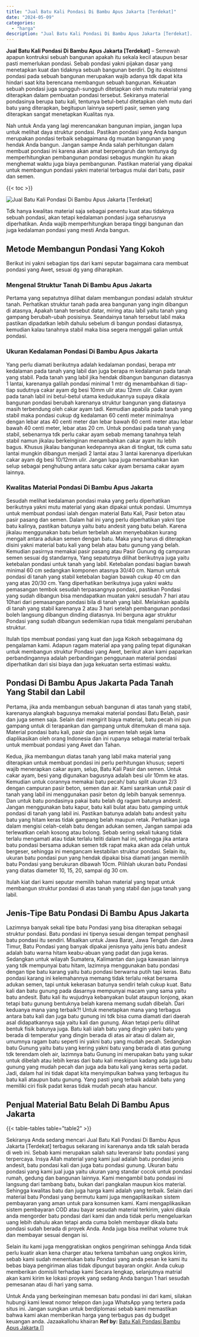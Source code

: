 ```yaml
---
title: "Jual Batu Kali Pondasi Di Bambu Apus Jakarta [Terdekat]"
date: "2024-05-09"
categories: 
  - "harga"
description: "Jual Batu Kali Pondasi Di Bambu Apus Jakarta [Terdekat]. Untuk Anda yang berkeinginan memesan batu pondasi ini dari kami, silakan hubungi kami lewat nomor te..."
---
```


**Jual Batu Kali Pondasi Di Bambu Apus Jakarta \[Terdekat\]** – Semewah apapun kontruksi sebuah bangunan apakah itu sekala kecil ataupun besar pasti memerlukan pondasi. Sebab pondasi yakni pijakan dasar yang menetapkan kuat dan tidaknya sebuah bangunan berdiri. Dg itu eksistensi pondasi pada sebuah bangunan merupakan wajib adanya tdk dapat kita hindari saat kita berencana membangun sebuah bangunan. Kekuatan sebuah pondasi juga sungguh-sungguh ditetapkan oleh mutu material yang diterapkan dalam pembuatan pondasi tersebut. Sekiranya material pondasinya berupa batu kali, tentunya betul-betul ditetapkan oleh mutu dari batu yang diterapkan, begitupun lainnya seperti pasir, semen yang diterapkan sangat menetapkan Kualitas nya.

Nah untuk Anda yang lagi merencanakan bangunan impian, jangan lupa untuk melihat daya struktur pondasi. Pastikan pondasi yang Anda bangun merupakan pondasi terbaik sebagaimana dg muatan bangunan yang hendak Anda bangun. Jangan sampe Anda salah perhitungan dalam membuat pondasi ini karena akan amat berpengaruh dan tentunya dg memperhitungkan pembangunan pondasi sebagus mungkin itu akan menghemat waktu juga biaya pembangunan. Pastikan material yang dipakai untuk membangun pondasi yakni material terbagus mulai dari batu, pasir dan semen.

{{< toc >}}

![Jual Batu Kali Pondasi Di Bambu Apus Jakarta [Terdekat]](/images/jual-batu-kali-36.png)

Tdk hanya kwalitas material saja sebagai penentu kuat atau tidaknya sebuah pondasi, akan tetapi kedalaman pondasi juga seharusnya diperhatikan. Anda wajib memperhitungkan berapa tinggi bangunan dan juga kedalaman pondasi yang mesti Anda bangun.

## Metode Membangun Pondasi Yang Kokoh

Berikut ini yakni sebagian tips dari kami seputar bagaimana cara membuat pondasi yang Awet, sesuai dg yang diharapkan.

### Mengenal Struktur Tanah Di Bambu Apus Jakarta

Pertama yang sepatutnya dilihat dalam membangun pondasi adalah struktur tanah. Perhatikan struktur tanah pada area bangunan yang ingin dibangun di atasnya, Apakah tanah tersebut datar, miring atau labil yaitu tanah yang gampang berubah-ubah posisinya. Seandainya tanah tersebut labil maka pastikan dipadatkan lebih dahulu sebelum di bangun pondasi diatasnya, kemudian kalau tanahnya stabil maka bisa segera menggali galian untuk pondasi.

### Ukuran Kedalaman Pondasi Di Bambu Apus Jakarta

Yang perlu diamati berikutnya adalah kedalaman pondasi, berapa mtr kedalaman pada tanah yang labil dan juga berapa m kedalaman pada tanah yang stabil. Pada tanah yang labil jika hendak dibangun bangunan diatasnya 1 lantai, karenanya galilah pondasi minimal 1 mtr dg menambahkan di tiap-tiap sudutnya cakar ayam dg besi 10mm ulir atau 12mm ulir. Cakar ayam pada tanah labil ini betul-betul utama kedudukannya supaya dikala bangunan pondasi berubah karenanya struktur bangunan yang diatasnya masih terbendung oleh cakar ayam tadi. Kemudian apabila pada tanah yang stabil maka pondasi cukup dg kedalaman 60 centi meter minimalnya dengan lebar atas 40 centi meter dan lebar bawah 60 centi meter atau lebar bawah 40 centi meter, lebar atas 20 cm. Untuk pondasi pada tanah yang stabil, sebenarnya tdk perlu cakar ayam sebab memang tanahnya telah stabil namun jikalau berkeinginan menambahkan cakar ayam itu lebih bagus. Khusus jikalau bangunan kedepannya akan di tingkat, tdk cuma satu lantai mungkin dibangun menjadi 2 lantai atau 3 lantai karenanya diperlukan cakar ayam dg besi 10/12mm ulir. Jangan lupa juga menambahkan kan selup sebagai penghubung antara satu cakar ayam bersama cakar ayam lainnya.

### Kwalitas Material Pondasi Di Bambu Apus Jakarta

Sesudah melihat kedalaman pondasi maka yang perlu diperhatikan berikutnya yakni mutu material yang akan dipakai untuk pondasi. Umumnya untuk membuat pondasi ialah dengan material Batu Kali, Pasir beton atau pasir pasang dan semen. Dalam hal ini yang perlu diperhatikan yakni tipe batu kalinya, pastikan batunya yaitu batu andesit yang batu belah. Karena jikalau menggunakan batu belum terbelah akan menyebabkan kurang mengait antara adukan semen dengan batu. Maka yang harus di diterapkan disini yakni material batu kali yang belah atau batu gunung yang belah. Kemudian pasirnya memakai pasir pasang atau Pasir Gunung dg campuran semen sesuai dg standarnya, Yang sepatutnya dilihat berikutnya juga yaitu ketebalan pondasi untuk tanah yang labil. Ketebalan pondasi bagian bawah minimal 60 cm sedangkan komponen atasnya 30/40 cm. Namun untuk pondasi di tanah yang stabil ketebalan bagian bawah cukup 40 cm dan yang atas 20/30 cm. Yang diperhatikan berikutnya juga yakni waktu pemasangan tembok sesudah terpasangnya pondasi, pastikan Pondasi yang sudah dibangun bisa mendapatkan muatan yakni sesudah 7 hari atau 10hari dari pemasangan pondasi bila di tanah yang labil. Melainkan apabila di tanah yang stabil karenanya 2 atau 3 hari setelah pembangunan pondasi boleh langsung dibangun dinding diatasnya. Ini berguna agar struktur Pondasi yang sudah dibangun sedemikian rupa tidak mengalami perubahan struktur.

Itulah tips membuat pondasi yang kuat dan juga Kokoh sebagaimana dg pengalaman kami. Adapun ragam material apa yang paling tepat digunakan untuk membangun struktur Pondasi yang Awet, berikut akan kami paparkan perbandingannya adalah perbandingan penggunaan material pondasi diperhatikan dari sisi biaya dan juga kekuatan serta estimasi waktu.

## Pondasi Di Bambu Apus Jakarta Pada Tanah Yang Stabil dan Labil

Pertama, jika anda membangun sebuah bangunan di atas tanah yang stabil, karenanya alangkah bagusnya memakai material pondasi Batu Belah, pasir dan juga semen saja. Selain dari mengirit biaya material, batu pecah ini pun gampang untuk di terapankan dan gampang untuk ditemukan di mana saja. Material pondasi batu kali, pasir dan juga semen telah sejak lama diaplikasikan oleh orang Indonesia dan ini rupanya sebagai material terbaik untuk membuat pondasi yang Awet dan Tahan.

Kedua, jika membangun diatas tanah yang labil maka material yang diterapkan untuk membuat pondasi ini perlu perhitungan khusus; seperti wajib menerapkan cakar ayam, selup, Batu Kali Pasir dan semen. Untuk cakar ayam, besi yang digunakan bagusnya adalah besi ulir 10mm ke atas. Kemudian untuk corannya memakai batu pecah/ batu split ukuran 2/3 dengan campuran pasir beton, semen dan air. Kami sarankan untuk pasir di tanah yang labil ini menggunakan pasir beton dg lebih banyak semennya. Dan untuk batu pondasinya pakai batu belah dg ragam batunya andesit. Jangan menggunakan batu kapur, batu kali bulat atau batu gamping untuk pondasi di tanah yang labil ini. Pastikan batunya adalah batu andesit yaitu batu yang hitam keras tidak gampang belah maupun retak. Perhatikan juga dalam mengisi celah-celah batu dengan adukan semen, Jangan sampai ada terlewatkan celah kosong atau bolong. Sebab sering sekali tukang tidak terlalu mengamati atau tidak terlalu teliti dalam hal ini, sehingga jika antara batu pondasi bersama adukan semen tdk rapat maka akan ada celah untuk bergeser, sehingga ini mengancam kestabilan struktur pondasi. Selain itu, ukuran batu pondasi pun yang hendak dipakai bisa diamati jangan memilih batu Pondasi yang berukuran dibawah 10cm. Pilihlah ukuran batu Pondasi yang diatas diameter 10, 15, 20, sampai dg 30 cm.

Itulah kiat dari kami seputar memilih bahan material yang tepat untuk membangun struktur pondasi di atas tanah yang stabil dan juga tanah yang labil.

## Jenis-Tipe Batu Pondasi Di Bambu Apus Jakarta

Lazimnya banyak sekali tipe batu Pondasi yang bisa diterapkan sebagai struktur pondasi. Batu pondasi ini tipenya sesuai dengan tempat penghasil batu pondasi itu sendiri. Misalkan untuk Jawa Barat, Jawa Tengah dan Jawa Timur, Batu Pondasi yang banyak dipakai jenisnya yaitu jenis batu andesit adalah batu warna hitam keabu-abuan yang padat dan juga keras. Sedangkan untuk wilayah Sumatera, Kalimantan dan juga kawasan lainnya yang tdk mempunyai batu hitam, lazimnya menggunakan batu pondasi dengan tipe batu karang yaitu batu pondasi berwarna putih tapi keras. Batu pondasi karang ini kelemahannya memang tidak terlalu rekat bersama adukan semen, tapi untuk kekerasan batunya sendiri telah cukup kuat. Batu kali dan batu gunung pada dasarnya mempunyai macam yang sama yaitu batu andesit. Batu kali itu wujudnya kebanyakan bulat ataupun lonjong, akan tetapi batu gunung bentuknya belah karena memang sudah dibelah. Dari keduanya mana yang terbaik?! Untuk menetapkan mana yang terbagus antara batu kali dan juga batu gunung ini tdk bisa cuma diamati dari daerah asal didapatkannya saja yaitu kali dan gunung. Akan tetapi perlu dilihat bentuk fisik batunya juga. Batu kali ialah batu yang dingin yakni batu yang berada di temperatur yang dingin berada di atas air atau di dalam air, umumnya ragam batu seperti ini yakni batu yang mudah pecah. Sedangkan batu Gunung yaitu batu yang kering yakni batu yang berada di atas gunung tdk terendam oleh air, lazimnya batu Gunung ini merupakan batu yang sukar untuk dibelah atau lebih keras dari batu kali meskipun kadang ada juga batu gunung yang mudah pecah dan juga ada batu kali yang keras serta padat. Jadi, dalam hal ini tidak dapat kita menyimpulkan bahwa yang terbagus itu batu kali ataupun batu gunung. Yang pasti yang terbaik adalah batu yang memiliki ciri fisik padat keras tidak mudah pecah atau hancur.

## Penjual Material Batu Belah Di Bambu Apus Jakarta

{{< table-tables table="table2" >}}

Sekiranya Anda sedang mencari Jual Batu Kali Pondasi Di Bambu Apus Jakarta \[Terdekat\] terbagus sekarang ini karenanya anda tdk salah berada di web ini. Sebab kami merupakan salah satu leveransir batu pondasi yang terpercaya. Insya Allah material yang kami jual adalah batu pondasi jenis andesit, batu pondasi kali dan juga batu pondasi gunung. Ukuran batu pondasi yang kami jual juga yaitu ukuran yang standar cocok untuk pondasi rumah, gedung dan bangunan lainnya. Kami mengambil batu pondasi ini langsung dari tambang batu, bukan dari pangkalan maupun kios material. Sehingga kwalitas batu dan juga harga kami adalah yang terbaik. Selain dari material batu Pondasi yang bermutu kami juga mengaplikasikan sistem pembayaran yang aman untuk para konsumen kami. Kami mengaplikasikan sistem pembayaran COD atau bayar sesudah material terkirim, yakni dikala anda mengorder batu pondasi dari kami dan anda tidak perlu mengeluarkan uang lebih dahulu akan tetapi anda cuma boleh membayar dikala batu pondasi sudah berada di proyek Anda. Anda juga bisa melihat volume truk dan membayar sesuai dengan isi.

Selain itu kami juga menggratiskan ongkos pengiriman sehingga Anda tidak perlu kuatir akan kena charger atau terkena tambahan uang ongkos kirim, sebab kami sudah menentukan batu Pondasi yang anda pesan ke kami itu bebas biaya pengiriman alias tidak dipungut bayaran ongkir. Anda cukup memberikan domisili terhadap kami Secara lengkap, selanjutnya matrial akan kami kirim ke lokasi proyek yang sedang Anda bangun 1 hari sesudah pemesanan atau di hari yang sama.

Untuk Anda yang berkeinginan memesan batu pondasi ini dari kami, silakan hubungi kami lewat nomor telepon dan juga WhatsApp yang tertera pada situs ini. Jangan sungkan untuk berdiplomasi sebab kami memastikan bahwa kami akan memberikan harga yang terbagus pas dg budget keuangan anda. Jazaakallohu khairan
**Ref by:** [Batu Kali Pondasi Bambu Apus Jakarta []](https://id.wikipedia.org/wiki/Batu)
